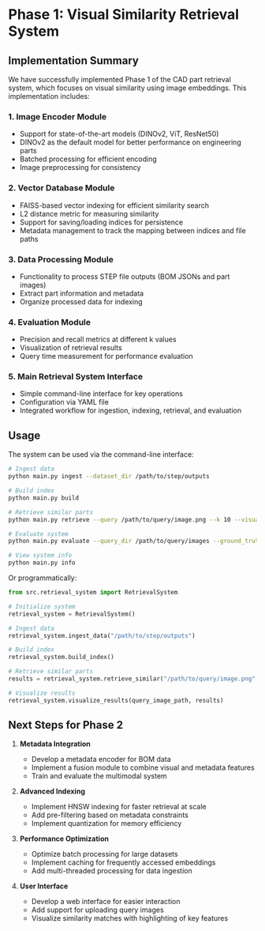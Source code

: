 # Phase 1: Visual Similarity Retrieval System

## Implementation Summary

We have successfully implemented Phase 1 of the CAD part retrieval system, which focuses on visual similarity using image embeddings. This implementation includes:

### 1. Image Encoder Module
- Support for state-of-the-art models (DINOv2, ViT, ResNet50)
- DINOv2 as the default model for better performance on engineering parts
- Batched processing for efficient encoding
- Image preprocessing for consistency

### 2. Vector Database Module
- FAISS-based vector indexing for efficient similarity search
- L2 distance metric for measuring similarity
- Support for saving/loading indices for persistence
- Metadata management to track the mapping between indices and file paths

### 3. Data Processing Module
- Functionality to process STEP file outputs (BOM JSONs and part images)
- Extract part information and metadata
- Organize processed data for indexing

### 4. Evaluation Module
- Precision and recall metrics at different k values
- Visualization of retrieval results
- Query time measurement for performance evaluation

### 5. Main Retrieval System Interface
- Simple command-line interface for key operations
- Configuration via YAML file
- Integrated workflow for ingestion, indexing, retrieval, and evaluation

## Usage

The system can be used via the command-line interface:

```bash
# Ingest data
python main.py ingest --dataset_dir /path/to/step/outputs

# Build index
python main.py build

# Retrieve similar parts
python main.py retrieve --query /path/to/query/image.png --k 10 --visualize

# Evaluate system
python main.py evaluate --query_dir /path/to/query/images --ground_truth /path/to/ground_truth.json

# View system info
python main.py info
```

Or programmatically:

```python
from src.retrieval_system import RetrievalSystem

# Initialize system
retrieval_system = RetrievalSystem()

# Ingest data
retrieval_system.ingest_data("/path/to/step/outputs")

# Build index
retrieval_system.build_index()

# Retrieve similar parts
results = retrieval_system.retrieve_similar("/path/to/query/image.png", k=10)

# Visualize results
retrieval_system.visualize_results(query_image_path, results)
```

## Next Steps for Phase 2

1. **Metadata Integration**
   - Develop a metadata encoder for BOM data
   - Implement a fusion module to combine visual and metadata features
   - Train and evaluate the multimodal system

2. **Advanced Indexing**
   - Implement HNSW indexing for faster retrieval at scale
   - Add pre-filtering based on metadata constraints
   - Implement quantization for memory efficiency

3. **Performance Optimization**
   - Optimize batch processing for large datasets
   - Implement caching for frequently accessed embeddings
   - Add multi-threaded processing for data ingestion

4. **User Interface**
   - Develop a web interface for easier interaction
   - Add support for uploading query images
   - Visualize similarity matches with highlighting of key features

